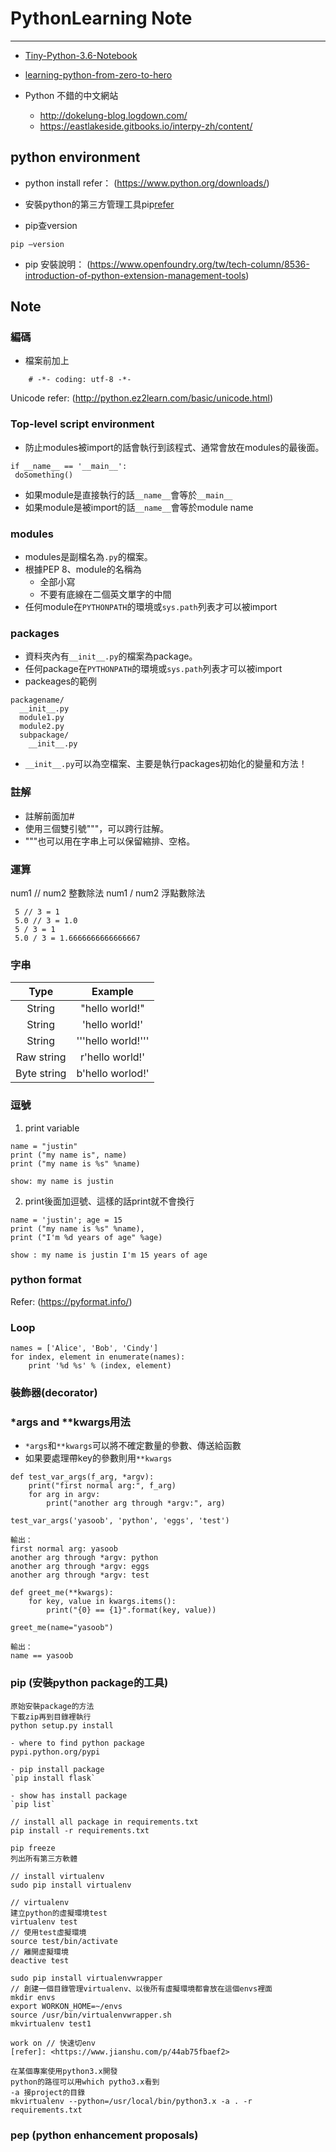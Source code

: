 # PythonLearning Note
---

- [Tiny-Python-3.6-Notebook](https://github.com/mattharrison/Tiny-Python-3.6-Notebook/blob/master/python.rst)

- [learning-python-from-zero-to-hero](https://medium.freecodecamp.org/learning-python-from-zero-to-hero-120ea540b567)

- Python 不錯的中文網站
	- http://dokelung-blog.logdown.com/
	- https://eastlakeside.gitbooks.io/interpy-zh/content/

## python environment
- python install refer： (https://www.python.org/downloads/)

- 安裝python的第三方管理工具pip[refer](https://pip.pypa.io/en/latest/)

- pip查version
``` 
pip —version 
```

- pip 安裝說明： (https://www.openfoundry.org/tw/tech-column/8536-introduction-of-python-extension-management-tools)

## Note
### 編碼
- 檔案前加上
```
	# -*- coding: utf-8 -*-
```
Unicode refer: (http://python.ez2learn.com/basic/unicode.html)

### Top-level script environment
- 防止modules被import的話會執行到該程式、通常會放在modules的最後面。
```
if __name__ == '__main__':
 doSomething()
```
- 如果module是直接執行的話`__name__`會等於`__main__`
- 如果module是被import的話`__name__`會等於module name

### modules
- modules是副檔名為`.py`的檔案。
- 根據PEP 8、module的名稱為
    - 全部小寫
    - 不要有底線在二個英文單字的中間
- 任何module在`PYTHONPATH`的環境或`sys.path`列表才可以被import

### packages
- 資料夾內有`__init__.py`的檔案為package。
- 任何package在`PYTHONPATH`的環境或`sys.path`列表才可以被import
- packeages的範例
```
packagename/
  __init__.py
  module1.py
  module2.py
  subpackage/
    __init__.py
```
- `__init__.py`可以為空檔案、主要是執行packages初始化的變量和方法！

### 註解
- 註解前面加#
- 使用三個雙引號"""，可以跨行註解。
- """也可以用在字串上可以保留縮排、空格。

### 運算
num1 // num2 整數除法
num1 / num2 浮點數除法

```
 5 // 3 = 1
 5.0 // 3 = 1.0
 5 / 3 = 1
 5.0 / 3 = 1.6666666666666667
```
### 字串
| Type | Example |
| :--: |   :--:  |
| String | "hello world!" |
| String | 'hello world!' |
| String | '''hello world!''' |
| Raw string | r'hello world!' |
| Byte string | b'hello worlod!' |

### 逗號
1. print variable
```
name = "justin"
print ("my name is", name)
print ("my name is %s" %name)

show: my name is justin
```

2. print後面加逗號、這樣的話print就不會換行
```
name = 'justin'; age = 15
print ("my name is %s" %name),
print ("I'm %d years of age" %age)

show : my name is justin I'm 15 years of age
```
### python format
Refer: (https://pyformat.info/)

### Loop

```
names = ['Alice', 'Bob', 'Cindy']
for index, element in enumerate(names):
    print '%d %s' % (index, element)
```

### 裝飾器(decorator)

### *args and **kwargs用法

- `*args`和`**kwargs`可以將不確定數量的參數、傳送給函數
- 如果要處理帶key的參數則用`**kwargs`

```
def test_var_args(f_arg, *argv):
    print("first normal arg:", f_arg)
    for arg in argv:
        print("another arg through *argv:", arg)

test_var_args('yasoob', 'python', 'eggs', 'test')

輸出：
first normal arg: yasoob
another arg through *argv: python
another arg through *argv: eggs
another arg through *argv: test
```
```
def greet_me(**kwargs):
    for key, value in kwargs.items():
        print("{0} == {1}".format(key, value))

greet_me(name="yasoob")

輸出：
name == yasoob
```

### pip (安裝python package的工具)
```
原始安裝package的方法
下載zip再到目錄裡執行
python setup.py install

- where to find python package
pypi.python.org/pypi

- pip install package
`pip install flask`

- show has install package
`pip list`

// install all package in requirements.txt
pip install -r requirements.txt

pip freeze
列出所有第三方軟體

// install virtualenv
sudo pip install virtualenv

// virtualenv
建立python的虛擬環境test
virtualenv test
// 使用test虛擬環境
source test/bin/activate
// 離開虛擬環境
deactive test

sudo pip install virtualenvwrapper
// 創建一個目錄管理virtualenv、以後所有虛擬環境都會放在這個envs裡面
mkdir envs
export WORKON_HOME=~/envs
source /usr/bin/virtualenvwrapper.sh
mkvirtualenv test1

work on // 快速切env
[refer]: <https://www.jianshu.com/p/44ab75fbaef2>

在某個專案使用python3.x開發
python的路徑可以用which pytho3.x看到
-a 接project的目錄
mkvirtualenv --python=/usr/local/bin/python3.x -a . -r requirements.txt
```

### pep (python enhancement proposals)
